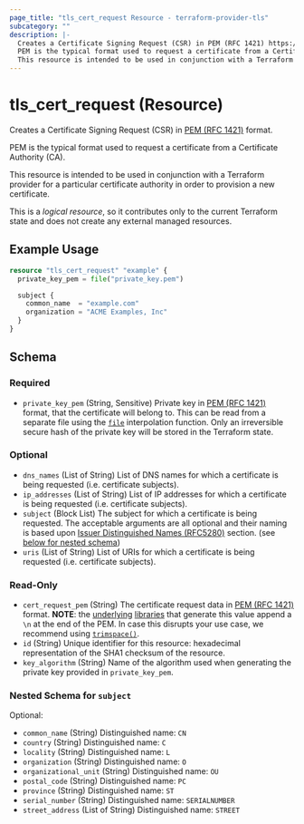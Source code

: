 ```yaml
---
page_title: "tls_cert_request Resource - terraform-provider-tls"
subcategory: ""
description: |-
  Creates a Certificate Signing Request (CSR) in PEM (RFC 1421) https://datatracker.ietf.org/doc/html/rfc1421 format.
  PEM is the typical format used to request a certificate from a Certificate Authority (CA).
  This resource is intended to be used in conjunction with a Terraform provider for a particular certificate authority in order to provision a new certificate.
---
```


# tls_cert_request (Resource)

Creates a Certificate Signing Request (CSR) in [PEM (RFC 1421)](https://datatracker.ietf.org/doc/html/rfc1421) format.

PEM is the typical format used to request a certificate from a Certificate Authority (CA).

This resource is intended to be used in conjunction with a Terraform provider for a particular certificate authority in order to provision a new certificate.

This is a *logical resource*, so it contributes only to the current Terraform
state and does not create any external managed resources.


## Example Usage

```terraform
resource "tls_cert_request" "example" {
  private_key_pem = file("private_key.pem")

  subject {
    common_name  = "example.com"
    organization = "ACME Examples, Inc"
  }
}
```

<!-- schema generated by tfplugindocs -->
## Schema

### Required

- `private_key_pem` (String, Sensitive) Private key in [PEM (RFC 1421)](https://datatracker.ietf.org/doc/html/rfc1421) format, that the certificate will belong to. This can be read from a separate file using the [`file`](https://www.terraform.io/language/functions/file) interpolation function. Only an irreversible secure hash of the private key will be stored in the Terraform state.

### Optional

- `dns_names` (List of String) List of DNS names for which a certificate is being requested (i.e. certificate subjects).
- `ip_addresses` (List of String) List of IP addresses for which a certificate is being requested (i.e. certificate subjects).
- `subject` (Block List) The subject for which a certificate is being requested. The acceptable arguments are all optional and their naming is based upon [Issuer Distinguished Names (RFC5280)](https://tools.ietf.org/html/rfc5280#section-4.1.2.4) section. (see [below for nested schema](#nestedblock--subject))
- `uris` (List of String) List of URIs for which a certificate is being requested (i.e. certificate subjects).

### Read-Only

- `cert_request_pem` (String) The certificate request data in [PEM (RFC 1421)](https://datatracker.ietf.org/doc/html/rfc1421) format. **NOTE**: the [underlying](https://pkg.go.dev/encoding/pem#Encode) [libraries](https://pkg.go.dev/golang.org/x/crypto/ssh#MarshalAuthorizedKey) that generate this value append a `\n` at the end of the PEM. In case this disrupts your use case, we recommend using [`trimspace()`](https://www.terraform.io/language/functions/trimspace).
- `id` (String) Unique identifier for this resource: hexadecimal representation of the SHA1 checksum of the resource.
- `key_algorithm` (String) Name of the algorithm used when generating the private key provided in `private_key_pem`.

<a id="nestedblock--subject"></a>
### Nested Schema for `subject`

Optional:

- `common_name` (String) Distinguished name: `CN`
- `country` (String) Distinguished name: `C`
- `locality` (String) Distinguished name: `L`
- `organization` (String) Distinguished name: `O`
- `organizational_unit` (String) Distinguished name: `OU`
- `postal_code` (String) Distinguished name: `PC`
- `province` (String) Distinguished name: `ST`
- `serial_number` (String) Distinguished name: `SERIALNUMBER`
- `street_address` (List of String) Distinguished name: `STREET`
